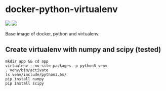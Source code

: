 # docker-python-virtualenv
[![](https://images.microbadger.com/badges/image/vladshub/python-virtualenv.svg)](http://microbadger.com/images/vladshub/python-virtualenv "Get your own image badge on microbadger.com")
[![](https://images.microbadger.com/badges/version/vladshub/python-virtualenv.svg)](http://microbadger.com/images/vladshub/python-virtualenv "Get your own version badge on microbadger.com")

Base image of docker, python and virtualenv.

## Create virtualenv with numpy and scipy (tested)
```
mkdir app && cd app
virtualenv --no-site-packages -p python3 venv
. venv/bin/activate
ls venv/include/python3.6m/
pip install numpy
pip install scipy
```

